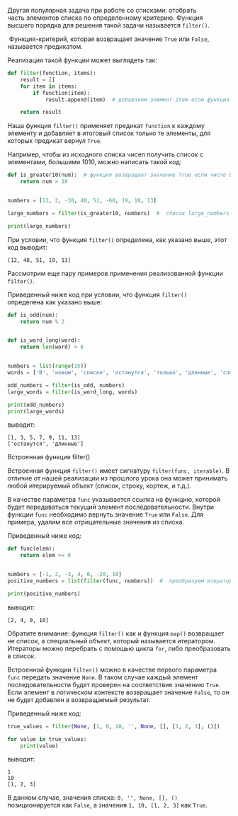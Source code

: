 

Другая популярная задача при работе со списками: отобрать часть элементов списка по определенному критерию. Функция высшего порядка для решения такой задачи называется `filter()`.

  Функция-критерий, которая возвращает значение `True` или `False`, называется предикатом.

Реализация такой функции может выглядеть так:

```python
def filter(function, items):
    result = []
    for item in items:
        if function(item):        
            result.append(item)  # добавляем элемент item если функция function вернула значение True

    return result
```

Наша функция `filter()` применяет предикат `function` к каждому элементу и добавляет в итоговый список только те элементы, для которых предикат вернул `True`.

Например, чтобы из исходного списка чисел получить список с элементами, большими 1010, можно написать такой код:

```python
def is_greater10(num):  # функция возвращает значение True если число больше 10 и False в противном случае
    return num > 10


numbers = [12, 2, -30, 48, 51, -60, 19, 10, 13]

large_numbers = filter(is_greater10, numbers)  #  список large_numbers содержит элементы, большие 10

print(large_numbers)
```

При условии, что функция `filter()` определена, как указано выше, этот код выводит:

```no-highlight
[12, 48, 51, 19, 13]
```

Рассмотрим еще пару примеров применения реализованной функции `filter()`.

Приведенный ниже код при условии, что функция `filter()` определена как указано выше:

```python
def is_odd(num):
    return num % 2


def is_word_long(word):
    return len(word) > 6


numbers = list(range(15))
words = ['В', 'новом', 'списке', 'останутся', 'только', 'длинные', 'слова']

odd_numbers = filter(is_odd, numbers)
large_words = filter(is_word_long, words)

print(odd_numbers)
print(large_words)
```

выводит:

```
[1, 3, 5, 7, 9, 11, 13]
['останутся', 'длинные']
```

Встроенная функция filter()

Встроенная функция `filter()` имеет сигнатуру `filter(func, iterable)`. В отличие от нашей реализации из прошлого урока она может принимать любой итерируемый объект (список, строку, кортеж, и т.д.).

В качестве параметра `func` указывается ссылка на функцию, которой будет передаваться текущий элемент последовательности. Внутри функции `func` необходимо вернуть значение `True` или `False`. Для примера, удалим все отрицательные значения из списка.

Приведенный ниже код:

```python
def func(elem):
    return elem >= 0


numbers = [-1, 2, -3, 4, 0, -20, 10]
positive_numbers = list(filter(func, numbers))  #  преобразуем итератор в список

print(positive_numbers)
```

выводит:

```no-highlight
[2, 4, 0, 10]
```

Обратите внимание: функция `filter()` как и функция `map()` возвращает не список, а специальный объект, который называется итератором. Итераторы можно перебрать с помощью цикла `for`, либо преобразовать в список.

Встроенной функции `filter()` можно в качестве первого параметра `func` передать значение `None`. В таком случае каждый элемент последовательности будет проверен на соответствие значению `True`. Если элемент в логическом контексте возвращает значение `False`, то он не будет добавлен в возвращаемый результат.



Приведенный ниже код:

```python
true_values = filter(None, [1, 0, 10, '', None, [], [1, 2, 3], ()])

for value in true_values:
    print(value)
```

выводит:

```no-highlight
1
10
[1, 2, 3]
```

В данном случае, значения списка: `0, '', None, [], ()` позиционируется как `False`, а значения `1, 10, [1, 2, 3]` как `True`.